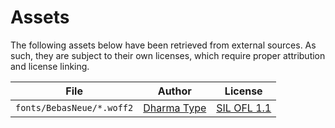 # Assets

The following assets below have been retrieved from external sources. As such, they are subject to their own licenses, which require proper attribution and license linking.

| File                      | Author        | License                                          |
| ------------------------- | ------------- | ------------------------------------------------ |
| `fonts/BebasNeue/*.woff2` | [Dharma Type] | [SIL OFL 1.1](./src/lib/fonts/BebasNeue/OFL.txt) |

[Dharma Type]: https://dharmatype.com/

